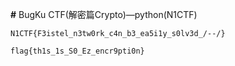 **#** BugKu CTF(解密篇Crypto)—python(N1CTF)





```
N1CTF{F3istel_n3tw0rk_c4n_b3_ea5i1y_s0lv3d_/--/}

flag{th1s_1s_S0_Ez_encr9pti0n}
```

